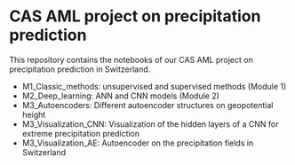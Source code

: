 # CAS AML project on precipitation prediction

This repository contains the notebooks of our CAS AML project on precipitation prediction in Switzerland.

* M1_Classic_methods: unsupervised and supervised methods (Module 1)
* M2_Deep_learning: ANN and CNN models (Module 2)
* M3_Autoencoders: Different autoencoder structures on geopotential height
* M3_Visualization_CNN: Visualization of the hidden layers of a CNN for extreme precipitation prediction
* M3_Visualization_AE: Autoencoder on the precipitation fields in Switzerland
